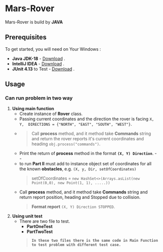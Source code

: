 # **Mars-Rover**
  Mars-Rover is build by **JAVA**

## **Prerequisites**
To get started, you will need on Your Windows : 

- **Java JDK-18** - [Download](https://www.oracle.com/java/technologies/downloads/#jdk18-windows) .
- **IntelliJ IDEA** - [Download](https://www.jetbrains.com/idea/download/#section=windows) .
- **JUnit 4.13** to Test - [Download](https://sourceforge.net/projects/junit-4.mirror/files/latest/download) .

## **Usage**
### Can run problem in two way
1. **Using main function**
    - Create instance of **Rover** class.
    - Passing current coordinates and the direction the rover is facing ``` X,  Y,  DIRECTIONS = {"NORTH", "EAST", "SOUTH", "WEST"} ```.
    - > Call **process** method, and it method take **Commands** string and return 
    the rover reports it's current coordinates and heading ``` obj.process("commands") ```.
    - Print the return of **process** method in the format    **```(X, Y) Direction```**.
    --
    - to run **Part II** must add to instance object set of coordinates for all the known **obstacles**, e.g. ``` (X, y, Dir, setOfCoordinates) ```
      > setOfCoordinates = `new HashSet<>(Arrays.asList(new Point(0,0), new Point(1, 1), .....))`
    - Call **process** method, and it method take **Commands** string and return report position, heading and Stopped due to collision.
      > **Format report**  `(X, Y) Direction STOPPED`.
2. **Using unit test**
    - There are two file to test.
      - **PartOneTest**
      - **PartTwoTest**
      >**`In these two files there is the same code in Main Function to test problem with different test case.`**
      

